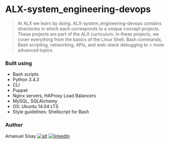 # ALX-system_engineering-devops
> At ALX we learn by doing. ALX-system_engineering-devops contains directories in which each corresponds to a unique concept projects. These projects are part of the 
> ALX curriculum. In these projects, we cover everything from the basics of the Linux Shell, Bash commands, Bash scripting, networking, APIs, and web-stack debugging to > more advanced topics
### Built using
- Bash scripts
- Python 3.4.3
- CLI
- Puppet
- Nginx servers, HAProxy Load Balancers
- MySQL, SQLAlchemy
- OS: Ubuntu 14.04 LTS
- Style guidelines: Shellscript for Bash
### Author
Amanuel Sisay     [![alt](https://upload.wikimedia.org/wikipedia/fr/thumb/c/c8/Twitter_Bird.svg/30px-Twitter_Bird.svg.png)](https://twitter.com/amanabiy_as) [![linkedIn](https://cdn-icons-png.flaticon.com/512/174/174857.png)](https://www.linkedin.com/in/amanuel-abiy-87b044201/)
